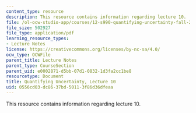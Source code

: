 ```yaml
---
content_type: resource
description: This resource contains information regarding lecture 10.
file: /ol-ocw-studio-app/courses/12-s990-quantifying-uncertainty-fall-2012/0556cd03dc8637bd50113f86d36dfeaa_MIT12_S990F12_lec10.pdf
file_size: 502927
file_type: application/pdf
learning_resource_types:
- Lecture Notes
license: https://creativecommons.org/licenses/by-nc-sa/4.0/
ocw_type: OCWFile
parent_title: Lecture Notes
parent_type: CourseSection
parent_uid: e0002871-d5bb-07d1-0832-1d3fa2cc1be8
resourcetype: Document
title: Quantifying Uncertainty, Lecture 10
uid: 0556cd03-dc86-37bd-5011-3f86d36dfeaa
---
```

This resource contains information regarding lecture 10.